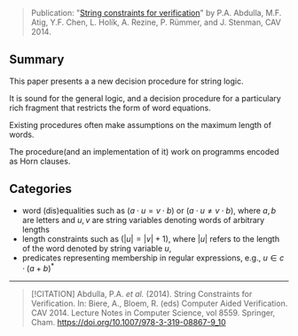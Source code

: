 > Publication: "[String constraints for verification](https://link.springer.com/content/pdf/10.1007/978-3-319-08867-9_10.pdf)" by P.A. Abdulla, M.F. Atig, Y.F. Chen, L. Holík, A. Rezine, P. Rümmer, and J. Stenman, CAV 2014.

## Summary
This paper presents a a new decision procedure for string logic.

It is sound for the general logic, and a decision procedure for a particulary rich fragment that restricts the form of word equations.

Existing procedures often make assumptions on the maximum length of words.

The procedure(and an implementation of it) work on programms encoded as Horn clauses.
## Categories
- word (dis)equalities such as $(a \cdot u = v \cdot b)$ or $(a \cdot u \not = v \cdot b)$, where $a, b$ are letters and $u, v$ are string variables denoting words of arbitrary lengths
-  length constraints such as $(|u| = |v| + 1)$, where $|u|$ refers to the length of the word denoted by string variable $u$,
-  predicates representing membership in regular expressions, e.g., $u \in c · (a + b)^*$

---


>[!CITATION]
>Abdulla, P.A. _et al._ (2014). String Constraints for Verification. In: Biere, A., Bloem, R. (eds) Computer Aided Verification. CAV 2014. Lecture Notes in Computer Science, vol 8559. Springer, Cham. https://doi.org/10.1007/978-3-319-08867-9_10
